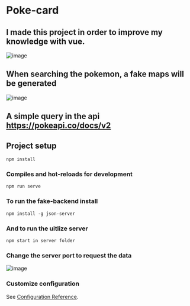 # Poke-card

## I made this project in order to improve my knowledge with vue.

![image](https://user-images.githubusercontent.com/84159325/189165805-505c4b8e-dd06-4563-b1f9-1f2a50913bca.png)

## When searching the pokemon, a fake maps will be generated

![image](https://user-images.githubusercontent.com/84159325/184212688-7d5bb0d0-2ff0-4012-a3b8-3f1eaf56c041.png)


## A simple query in the api https://pokeapi.co/docs/v2 

## Project setup
```
npm install
```

### Compiles and hot-reloads for development
```
npm run serve
```
### To run the fake-backend install

```
npm install -g json-server
```
### And to run the uitlize server

```
npm start in server folder
```

### Change the server port to request the data

![image](https://user-images.githubusercontent.com/84159325/183966451-25938877-cd83-46f5-aec1-c74c4418b3f5.png)


### Customize configuration
See [Configuration Reference](https://cli.vuejs.org/config/).
